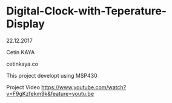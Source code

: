 # Digital-Clock-with-Teperature-Display

22.12.2017

Cetin KAYA

cetinkaya.co

This project developt using MSP430

Project Video
https://www.youtube.com/watch?v=F9gKzfekm9k&feature=youtu.be
